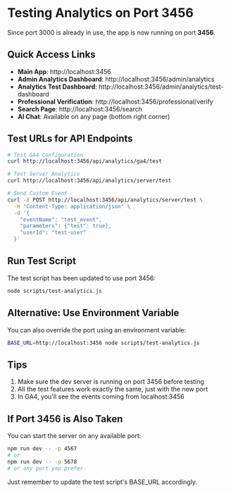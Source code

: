 # Testing Analytics on Port 3456

Since port 3000 is already in use, the app is now running on port **3456**.

## Quick Access Links

- **Main App**: http://localhost:3456
- **Admin Analytics Dashboard**: http://localhost:3456/admin/analytics
- **Analytics Test Dashboard**: http://localhost:3456/admin/analytics/test-dashboard
- **Professional Verification**: http://localhost:3456/professional/verify
- **Search Page**: http://localhost:3456/search
- **AI Chat**: Available on any page (bottom right corner)

## Test URLs for API Endpoints

```bash
# Test GA4 Configuration
curl http://localhost:3456/api/analytics/ga4/test

# Test Server Analytics
curl http://localhost:3456/api/analytics/server/test

# Send Custom Event
curl -X POST http://localhost:3456/api/analytics/server/test \
  -H "Content-Type: application/json" \
  -d '{
    "eventName": "test_event",
    "parameters": {"test": true},
    "userId": "test-user"
  }'
```

## Run Test Script

The test script has been updated to use port 3456:

```bash
node scripts/test-analytics.js
```

## Alternative: Use Environment Variable

You can also override the port using an environment variable:

```bash
BASE_URL=http://localhost:3456 node scripts/test-analytics.js
```

## Tips

1. Make sure the dev server is running on port 3456 before testing
2. All the test features work exactly the same, just with the new port
3. In GA4, you'll see the events coming from localhost:3456

## If Port 3456 is Also Taken

You can start the server on any available port:

```bash
npm run dev -- -p 4567
# or
npm run dev -- -p 5678
# or any port you prefer
```

Just remember to update the test script's BASE_URL accordingly.